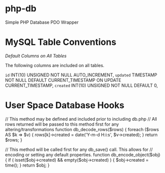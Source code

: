 php-db
======

Simple PHP Database PDO Wrapper

# MySQL Table Conventions

*Default Columns on All Tables*

The following columns are included on all tables. 

`id`      INT(10) UNSIGNED NOT NULL AUTO_INCREMENT,
`updated` TIMESTAMP NOT NULL DEFAULT CURRENT_TIMESTAMP ON UPDATE CURRENT_TIMESTAMP,
`created` INT(10) UNSIGNED NOT NULL DEFAULT 0,

# User Space Database Hooks

// This method may be defined and included prior to including db.php
// All rows returned will be passed to this method first for any altering/transformations
function db_decode_rows($rows) {
	foreach ($rows AS $k => $v) {
		$rows[$k]->created = date('Y-m-d H:i:s', $v->created);
	}
	return $rows;
}

// This method will be called first for any db_save() call. This allows for 
// encoding or setting any default properties.
function db_encode_object($obj) {
	if ( isset($obj->created) && empty($obj->created) ) {
		$obj->created = time();
	}
	return $obj;
}